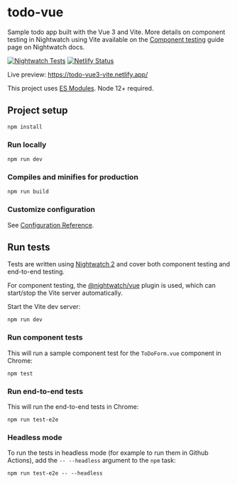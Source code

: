 # todo-vue
Sample todo app built with the Vue 3 and Vite. More details on component testing in Nightwatch using Vite available on the [Component testing](https://nightwatchjs.org/guide/component-testing/introduction.html) guide page on Nightwatch docs.

[![Nightwatch Tests](https://github.com/nightwatchjs-community/todo-vue/actions/workflows/node.js.yml/badge.svg?branch=main)](https://github.com/nightwatchjs-community/todo-vue/actions/workflows/node.js.yml)
[![Netlify Status](https://api.netlify.com/api/v1/badges/1aa38269-6c09-44a5-86c9-8c1527efd2d0/deploy-status)](https://app.netlify.com/sites/todo-vue3-vite/deploys)

Live preview: https://todo-vue3-vite.netlify.app/

This project uses [ES Modules](https://nodejs.org/api/esm.html). Node 12+ required.

## Project setup
```
npm install
```

### Run locally
```
npm run dev
```

### Compiles and minifies for production
```
npm run build
```

### Customize configuration
See [Configuration Reference](https://vitejs.dev/config/).

## Run tests
Tests are written using [Nightwatch 2](https://nightwatchjs.org/) and cover both component testing and end-to-end testing. 

For component testing, the [@nightwatch/vue](https://github.com/nightwatchjs/nightwatch-plugin-vue) plugin is used, which can start/stop the Vite server automatically. 

Start the Vite dev server:
```
npm run dev
```

### Run component tests
This will run a sample component test for the `ToDoForm.vue` component in Chrome:

```
npm test
```

### Run end-to-end tests
This will run the end-to-end tests in Chrome:

```
npm run test-e2e
```

### Headless mode

To run the tests in headless mode (for example to run them in Github Actions), add the `-- --headless` argument to the `npm` task:

```
npm run test-e2e -- --headless
```

